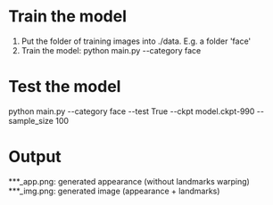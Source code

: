 # Train the model
1. Put the folder of training images into ./data. E.g. a folder 'face'
2. Train the model:
python main.py --category face

# Test the model
python main.py --category face --test True --ckpt model.ckpt-990 --sample_size 100

# Output
***_app.png: generated appearance (without landmarks warping)
***_img.png: generated image (appearance + landmarks)
